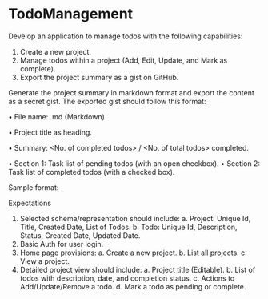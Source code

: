 # TodoManagement


Develop an application to manage todos with the following capabilities:

1. Create a new project.
2. Manage todos within a project (Add, Edit, Update, and Mark as complete).
3. Export the project summary as a gist on GitHub.

Generate the project summary in markdown format and export the content as a secret gist.
The exported gist should follow this format:

• File name: <Project title>.md (Markdown)

• Project title as heading.

• Summary: <No. of completed todos> / <No. of total todos> completed.

• Section 1: Task list of pending todos (with an open checkbox).
• Section 2: Task list of completed todos (with a checked box).

Sample format:

Expectations
1. Selected schema/representation should include:
a. Project: Unique Id, Title, Created Date, List of Todos.
b. Todo: Unique Id, Description, Status, Created Date, Updated Date.
2. Basic Auth for user login.
3. Home page provisions:
a. Create a new project.
b. List all projects.
c. View a project.
4. Detailed project view should include:
a. Project title (Editable).
b. List of todos with description, date, and completion status.
c. Actions to Add/Update/Remove a todo.
d. Mark a todo as pending or complete.
